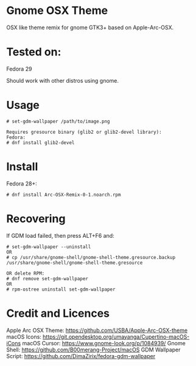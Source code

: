 # Gnome OSX Theme
OSX like theme remix for gnome GTK3+ based on Apple-Arc-OSX.

# Tested on:
Fedora 29

Should work with other distros using gnome.

# Usage
```shell
# set-gdm-wallpaper /path/to/image.png

Requires gresource binary (glib2 or glib2-devel library):
Fedora: 
# dnf install glib2-devel
```

# Install
Fedora 28+:
```shell
# dnf install Arc-OSX-Remix-0-1.noarch.rpm
```

# Recovering

If GDM load failed, then press ALT+F6 and:

```shell
# set-gdm-wallpaper --uninstall
OR
# cp /usr/share/gnome-shell/gnome-shell-theme.gresource.backup /usr/share/gnome-shell/gnome-shell-theme.gresource

OR delete RPM:
# dnf remove set-gdm-wallpaper
OR 
# rpm-ostree uninstall set-gdm-wallpaper
```

# Credit and Licences
Apple Arc OSX Theme: https://github.com/USBA/Apple-Arc-OSX-theme
macOS Icons: https://git.opendesktop.org/umayanga/Cupertino-macOS-iCons
macOS Cursor: https://www.gnome-look.org/p/1084939/
Gnome Shell: https://github.com/B00merang-Project/macOS
GDM Wallpaper Script: https://github.com/DimaZirix/fedora-gdm-wallpaper

